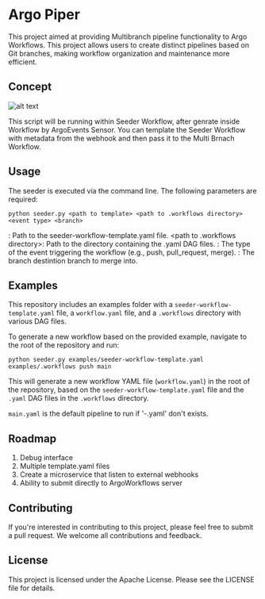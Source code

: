 # Argo Piper
This project aimed at providing Multibranch pipeline functionality to Argo Workflows. This project allows users to create distinct pipelines based on Git branches, making workflow organization and maintenance more efficient.

## Concept

![alt text](https://github.com/Rookout/argo-workflows-multibranch-pipeline/blob/main/docs/seeder-pipeline.png?raw=true)

This script will be running within Seeder Workflow, after genrate inside Workflow by ArgoEvents Sensor. You can template the Seeder Workflow with metadata from the webhook and then pass it to the Multi Brnach Workflow.
## Usage

The seeder is executed via the command line. The following parameters are required:

```
python seeder.py <path to template> <path to .workflows directory> <event type> <branch>
```

<path to template>: Path to the seeder-workflow-template.yaml file.
<path to .workflows directory>: Path to the directory containing the .yaml DAG files.
<event type>: The type of the event triggering the workflow (e.g., push, pull_request, merge).
<branch>: The branch destintion branch to merge into.


## Examples

This repository includes an examples folder with a `seeder-workflow-template.yaml` file, a `workflow.yaml` file, and a `.workflows` directory with various DAG files.

To generate a new workflow based on the provided example, navigate to the root of the repository and run:

```
python seeder.py examples/seeder-workflow-template.yaml examples/.workflows push main
```

This will generate a new workflow YAML file (`workflow.yaml`) in the root of the repository, based on the `seeder-workflow-template.yaml` file and the `.yaml` DAG files in the `.workflows` directory.

`main.yaml` is the default pipeline to run if '<event-type>-<branch>.yaml' don't exists.

## Roadmap
1. Debug interface
2. Multiple template.yaml files
3. Create a microservice that listen to external webhooks
4. Ability to submit directly to ArgoWorkflows server

## Contributing

If you're interested in contributing to this project, please feel free to submit a pull request. We welcome all contributions and feedback.

## License

This project is licensed under the Apache License. Please see the LICENSE file for details.



